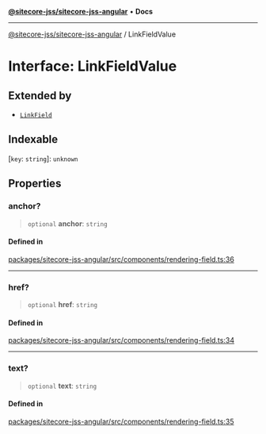 [**@sitecore-jss/sitecore-jss-angular**](../README.md) • **Docs**

***

[@sitecore-jss/sitecore-jss-angular](../README.md) / LinkFieldValue

# Interface: LinkFieldValue

## Extended by

- [`LinkField`](LinkField.md)

## Indexable

 \[`key`: `string`\]: `unknown`

## Properties

### anchor?

> `optional` **anchor**: `string`

#### Defined in

[packages/sitecore-jss-angular/src/components/rendering-field.ts:36](https://github.com/Sitecore/jss/blob/fe1d78ae02ea5d97f1dff80e45e93416079d4dc7/packages/sitecore-jss-angular/src/components/rendering-field.ts#L36)

***

### href?

> `optional` **href**: `string`

#### Defined in

[packages/sitecore-jss-angular/src/components/rendering-field.ts:34](https://github.com/Sitecore/jss/blob/fe1d78ae02ea5d97f1dff80e45e93416079d4dc7/packages/sitecore-jss-angular/src/components/rendering-field.ts#L34)

***

### text?

> `optional` **text**: `string`

#### Defined in

[packages/sitecore-jss-angular/src/components/rendering-field.ts:35](https://github.com/Sitecore/jss/blob/fe1d78ae02ea5d97f1dff80e45e93416079d4dc7/packages/sitecore-jss-angular/src/components/rendering-field.ts#L35)
